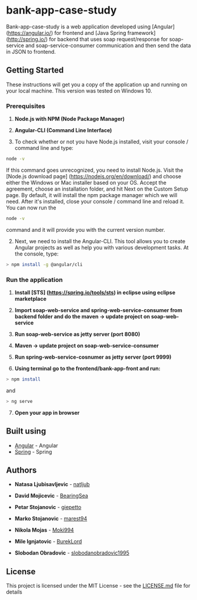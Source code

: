 # bank-app-case-study

Bank-app-case-study is a web application developed using [Angular] (https://angular.io/) for frontend and [Java Spring framework] (http://spring.io/) 
for backend that uses soap request/response for soap-service and soap-service-consumer communication and then send the data in JSON to frontend.

## Getting Started

These instructions will get you a copy of the application up and running on your local machine. This version was tested on Windows 10.

### Prerequisites

1. **Node.js with NPM (Node Package Manager)**
2. **Angular-CLI (Command Line Interface)**

1. To check whether or not you have Node.js installed, visit your console / command line and type:
```sh
node -v
```
If this command goes unrecognized, you need to install Node.js.
Visit the [Node.js download page] (https://nodejs.org/en/download/) and choose either the Windows or Mac installer based on your OS.
Accept the agreement, choose an installation folder, and hit Next on the Custom Setup page. By default, it will install the npm package manager which we will need.
After it's installed, close your console / command line and reload it. You can now run the 
```sh
node -v
```
command and it will provide you with the current version number.

2. Next, we need to install the Angular-CLI. This tool allows you to create Angular projects as well as help you with various development tasks.
At the console, type:
```sh
> npm install -g @angular/cli
```

### Run the application

1. **Install [STS] (https://spring.io/tools/sts) in eclipse using eclipse marketplace**

2. **Import soap-web-service and spring-web-service-consumer from backend folder and do the maven -> update project on soap-web-service**

3. **Run soap-web-service as jetty server (port 8080)**

4. **Maven -> update project on soap-web-service-consumer**

5. **Run spring-web-service-cosnumer as jetty server (port 9999)**

6. **Using terminal go to the frontend/bank-app-front and run:**
```sh
> npm install
```
and 
```sh
> ng serve
```
7. **Open your app in browser**

## Built using
* [Angular](https://angular.io/) - Angular
* [Spring](http://spring.io/) - Spring

## Authors

* **Natasa Ljubisavljevic** - [natljub](https://github.com/natljub)

* **David Mojicevic** - [BearingSea](https://github.com/BearingSea)

* **Petar Stojanovic** -  [giepetto](https://github.com/giepetto)

* **Marko Stojanovic** -  [marest94](https://github.com/marest94)

* **Nikola Mojas** -  [Moki994](https://github.com/Moki994)

* **Mile Ignjatovic** -  [BurekLord](https://github.com/BurekLord)

* **Slobodan Obradovic** -  [slobodanobradovic1995](https://github.com/slobodanobradovic1995)

## License

This project is licensed under the MIT License - see the [LICENSE.md](LICENSE.md) file for details

 
